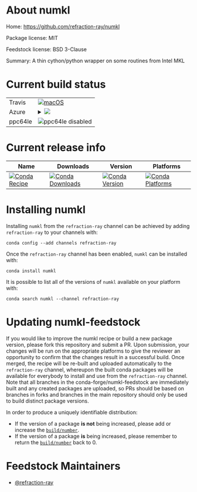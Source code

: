About numkl
===========

Home: https://github.com/refraction-ray/numkl

Package license: MIT

Feedstock license: BSD 3-Clause

Summary: A thin cython/python wrapper on some routines from Intel MKL



Current build status
====================


<table><tr>
    <td>Travis</td>
    <td>
      <a href="https://travis-ci.org/conda-forge/numkl-feedstock">
        <img alt="macOS" src="https://img.shields.io/travis/conda-forge/numkl-feedstock/master.svg?label=macOS">
      </a>
    </td>
  </tr>
    
  <tr>
    <td>Azure</td>
    <td>
      <details>
        <summary>
          <a href="https://dev.azure.com/conda-forge/feedstock-builds/_build/latest?definitionId=&branchName=master">
            <img src="https://dev.azure.com/conda-forge/feedstock-builds/_apis/build/status/numkl-feedstock?branchName=master">
          </a>
        </summary>
        <table>
          <thead><tr><th>Variant</th><th>Status</th></tr></thead>
          <tbody><tr>
              <td>linux</td>
              <td>
                <a href="https://dev.azure.com/conda-forge/feedstock-builds/_build/latest?definitionId=&branchName=master">
                  <img src="https://dev.azure.com/conda-forge/feedstock-builds/_apis/build/status/numkl-feedstock?branchName=master&jobName=linux&configuration=linux_" alt="variant">
                </a>
              </td>
            </tr><tr>
              <td>osx</td>
              <td>
                <a href="https://dev.azure.com/conda-forge/feedstock-builds/_build/latest?definitionId=&branchName=master">
                  <img src="https://dev.azure.com/conda-forge/feedstock-builds/_apis/build/status/numkl-feedstock?branchName=master&jobName=osx&configuration=osx_" alt="variant">
                </a>
              </td>
            </tr><tr>
              <td>win</td>
              <td>
                <a href="https://dev.azure.com/conda-forge/feedstock-builds/_build/latest?definitionId=&branchName=master">
                  <img src="https://dev.azure.com/conda-forge/feedstock-builds/_apis/build/status/numkl-feedstock?branchName=master&jobName=win&configuration=win_" alt="variant">
                </a>
              </td>
            </tr>
          </tbody>
        </table>
      </details>
    </td>
  </tr>
 <tr>
    <td>ppc64le</td>
    <td>
      <img src="https://img.shields.io/badge/ppc64le-disabled-lightgrey.svg" alt="ppc64le disabled">
    </td>
  </tr>
</table>

Current release info
====================

| Name | Downloads | Version | Platforms |
| --- | --- | --- | --- |
| [![Conda Recipe](https://img.shields.io/badge/recipe-numkl-green.svg)](https://anaconda.org/refraction-ray/numkl) | [![Conda Downloads](https://img.shields.io/conda/dn/refraction-ray/numkl.svg)](https://anaconda.org/refraction-ray/numkl) | [![Conda Version](https://img.shields.io/conda/vn/refraction-ray/numkl.svg)](https://anaconda.org/refraction-ray/numkl) | [![Conda Platforms](https://img.shields.io/conda/pn/refraction-ray/numkl.svg)](https://anaconda.org/refraction-ray/numkl) |

Installing numkl
================

Installing `numkl` from the `refraction-ray` channel can be achieved by adding `refraction-ray` to your channels with:

```
conda config --add channels refraction-ray
```

Once the `refraction-ray` channel has been enabled, `numkl` can be installed with:

```
conda install numkl
```

It is possible to list all of the versions of `numkl` available on your platform with:

```
conda search numkl --channel refraction-ray
```




Updating numkl-feedstock
========================

If you would like to improve the numkl recipe or build a new
package version, please fork this repository and submit a PR. Upon submission,
your changes will be run on the appropriate platforms to give the reviewer an
opportunity to confirm that the changes result in a successful build. Once
merged, the recipe will be re-built and uploaded automatically to the
`refraction-ray` channel, whereupon the built conda packages will be available for
everybody to install and use from the `refraction-ray` channel.
Note that all branches in the conda-forge/numkl-feedstock are
immediately built and any created packages are uploaded, so PRs should be based
on branches in forks and branches in the main repository should only be used to
build distinct package versions.

In order to produce a uniquely identifiable distribution:
 * If the version of a package **is not** being increased, please add or increase
   the [``build/number``](https://conda.io/docs/user-guide/tasks/build-packages/define-metadata.html#build-number-and-string).
 * If the version of a package **is** being increased, please remember to return
   the [``build/number``](https://conda.io/docs/user-guide/tasks/build-packages/define-metadata.html#build-number-and-string)
   back to 0.

Feedstock Maintainers
=====================

* [@refraction-ray](https://github.com/refraction-ray/)

